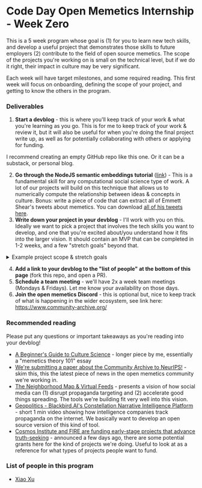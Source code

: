 # Code Day Open Memetics Internship - Week Zero

This is a 5 week program whose goal is (1) for you to learn new tech skills, and develop a useful project that demonstrates those skills to future employers (2) contribute to the field of open source memetics. The scope of the projects you're working on is small on the technical level, but if we do it right, their impact in culture may be very significant.

Each week will have target milestones, and some required reading. This first week will focus on onboarding, defining the scope of your project, and getting to know the others in the program. 

### Deliverables

1. **Start a devblog** - this is where you'll keep track of your work & what you're learning as you go. This is for me to keep track of your work & review it, but it will also be useful for when you're doing the final project write up, as well as for potentially collaborating with others or applying for funding.

I recommend creating an empty GitHub repo like this one. Or it can be a substack, or personal blog. 
 
2. **Go through the NodeJS semantic embeddings tutorial** ([link](https://dev.to/omar4ur/open-source-semantic-embedding-search-clustering-in-nodejs-23om)) - This is a fundamental skill for any computational social science type of work. A lot of our projects will build on this technique that allows us to numerically compute the relationship between ideas & concepts in culture. Bonus: write a piece of code that can extract all of Emmett Shear's tweets about memetics. You can download [all of his tweets here](https://www.community-archive.org/user/905201).
3. **Write down your project in your devblog** - I'll work with you on this. Ideally we want to pick a project that involves the tech skills you want to develop, and one that you're excited about/you understand how it fits into the larger vision. It should contain an MVP that can be completed in 1-2 weeks, and a few "stretch goals" beyond that.

<details><summary>Example project scope & stretch goals</summary>
  
One project is to take [this visualization](https://x.com/DefenderOfBasic/status/1908957396371997182) of tweets in concept space, and recreate it using data from Bluesky. The MVP can be completed in one week because it can be done by forking the [Treeverse app](https://github.com/paulgb/treeverse) which shows you how to take bluesky posts and visualize them as a tree, then passing those to the [Nomic atlas](https://atlas.nomic.ai/) API to create that concept space visualization. **One stretch goal** is to make the map update live, instead of doing it on a static snapshot. **Another stretch goal** is to make it so any user can run this on their own feed (which gives the tool the chance to go viral, as people each generate these maps to compare their "cultural bubble" and see their own impact on how ideas spread in their network). 

**The way this fits into the larger vision** is that it creates an accessible web app that allows anyone to analyze the spread of ideas in their network. Writing about it, using real examples from social media will spread awareness about the tech, especially since it's open source, it can inspire others to recreate it for other social networks (like Instagram, TikTok, or YouTube). 

</details>

4. **Add a link to your devblog to the "list of people" at the bottom of this page** (fork this repo, and open a PR).
5. **Schedule a team meeting** - we'll have 2x a week team meetings (Mondays & Fridays). Let me know your availability on those days.
6. **Join the open memetics Discord** - this is optional but, nice to keep track of what is happening in the wider ecosystem, see link here: https://www.community-archive.org/

### Recommended reading

Please put any questions or important takeaways as you're reading into your devblog!

- [A Beginner's Guide to Culture Science](https://defenderofthebasic.substack.com/p/a-beginners-guide-to-culture-science) - longer piece by me, essentially a "memetics theory 101" essay
- [We're submitting a paper about the Community Archive to NeurIPS!](https://communityarchive.substack.com/cp/163294733) - skim this, this the latest piece of news in the open memetics community we're working in.
- [The Neighborhood Map & Virtual Feeds](https://alexpacheco.substack.com/p/filtering-the-information-network) - presents a vision of how social media can (1) disrupt propaganda targeting and (2) accelerate good things spreading. The tools we're building fit very well into this vision. 
- [Geopolitics - Blackbird.AI's Constellation Narrative Intelligence Platform](https://www.youtube.com/watch?v=8Wixy4aIY9Q) - short 1 min video showing how intelligence companies track propaganda on the internet. We basically want to develop an open source version of this kind of tool. 
- [Cosmos Institute and FIRE are funding early-stage projects that advance truth-seeking](https://cosmosgrants.org/truth) - announced a few days ago, there are some potential grants here for the kind of projects we're doing. Useful to look at as a reference for what types of projects people want to fund.

### List of people in this program

- [Xiao Xu](https://ximixu.dev)
